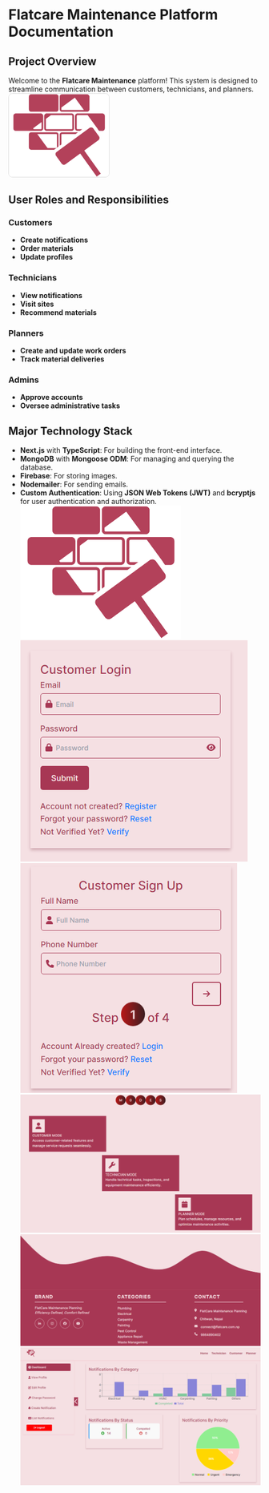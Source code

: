 # Flatcare Maintenance Platform Documentation
## Project Overview
Welcome to the **Flatcare Maintenance** platform! This system is designed to streamline communication between customers, technicians, and planners.
 <img src="/public/assets/images/logo.png" alt="Flatcare Logo" width="200" style="border-radius: 8px; border: 1px solid #ddd;"/>
## User Roles and Responsibilities
### Customers
- **Create notifications**
- **Order materials**
- **Update profiles**
### Technicians
- **View notifications**
- **Visit sites**
- **Recommend materials**
### Planners
- **Create and update work orders**
- **Track material deliveries**
### Admins
- **Approve accounts**
- **Oversee administrative tasks**
## Major Technology Stack
- **Next.js** with **TypeScript**: For building the front-end interface.
- **MongoDB** with **Mongoose ODM**: For managing and querying the database.
- **Firebase**: For storing images.
- **Nodemailer**: For sending emails.
- **Custom Authentication**: Using **JSON Web Tokens (JWT)** and **bcryptjs** for user authentication and authorization.
![Flatcare Logo](/public/assets/images/logo.png)
![Flatcare Logo](/public/assets/images/loginInterface.PNG)
![Flatcare Logo](/public/assets/images/signupInterface.PNG)
![Flatcare Logo](/public/assets/images/userModes.PNG)
![Flatcare Logo](/public/assets/images/footer.PNG)
![Flatcare Logo](/public/assets/images/dashboardlayout.PNG)
